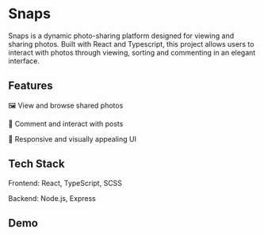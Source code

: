 # Snaps

Snaps is a dynamic photo-sharing platform designed for viewing and sharing photos. Built with React and Typescript, this project allows users to interact with photos through viewing, sorting and commenting in an elegant interface.

## Features

🖼️ View and browse shared photos

💬 Comment and interact with posts

🎨 Responsive and visually appealing UI

## Tech Stack

Frontend: React, TypeScript, SCSS

Backend: Node.js, Express

## Demo
